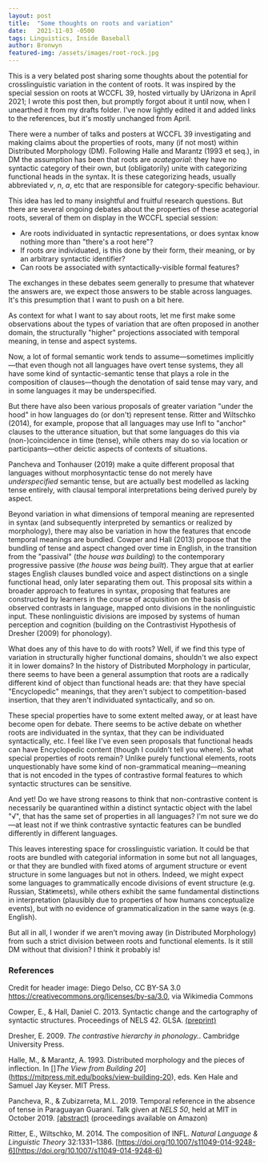 ```yaml
---
layout: post
title:  "Some thoughts on roots and variation"
date:   2021-11-03 -0500
tags: Linguistics, Inside Baseball
author: Bronwyn
featured-img: /assets/images/root-rock.jpg
---
```


This is a very belated post sharing some thoughts about the potential for crosslinguistic variation in the content of roots. It was inspired by the special session on roots at WCCFL 39, hosted virtually by UArizona in April 2021; I wrote this post then, but promptly forgot about it until now, when I unearthed it from my drafts folder. I've now lightly edited it and added links to the references, but it's mostly unchanged from April.

There were a number of talks and posters at WCCFL 39 investigating and making claims about the properties of roots, many (if not most) within Distributed Morphology (DM). Following Halle and Marantz (1993 et seq.), in DM the assumption has been that roots are <i>acategorial</i>: they have no syntactic category of their own, but (obligatorily) unite with categorizing functional heads in the syntax. It is these categorizing heads, usually abbreviated <i>v</i>, <i>n</i>, <i>a</i>, etc that are responsible for category-specific behaviour.

This idea has led to many insightful and fruitful research questions. But there are several ongoing debates about the properties of these acategorial roots, several of them on display in the WCCFL special session:

- Are roots individuated in syntactic representations, or does syntax know nothing more than "there's a root here"?
- If roots *are* individuated, is this done by their form, their meaning, or by an arbitrary syntactic identifier?
- Can roots be associated with syntactically-visible formal features?

The exchanges in these debates seem generally to presume that whatever the answers are, we expect those answers to be stable across languages. It's this presumption that I want to push on a bit here.

As context for what I want to say about roots, let me first make some observations about the types of variation that are often proposed in another domain, the structurally "higher" projections associated with temporal meaning, in tense and aspect systems.

Now, a lot of formal semantic work tends to assume—sometimes implicitly—that even though not all languages have overt tense systems, they all have some kind of syntactic-semantic tense that plays a role in the composition of clauses—though the denotation of said tense may vary, and in some languages it may be underspecified.

But there have also been various proposals of greater variation "under the hood" in how languages do (or don't) represent tense. Ritter and Wiltschko (2014), for example, propose that all languages may use Infl to "anchor" clauses to the utterance situation, but that some languages do this via (non-)coincidence in time (tense), while others may do so via location or participants—other deictic aspects of contexts of situations.

Pancheva and Tonhauser (2019) make a quite different proposal that languages without morphosyntactic tense do not merely have *underspecified* semantic tense, but are actually best modelled as lacking tense entirely, with clausal temporal interpretations being derived purely by aspect.

Beyond variation in what dimensions of temporal meaning are represented in syntax (and subsequently interpreted by semantics or realized by morphology), there may also be variation in how the features that encode temporal meanings are bundled. Cowper and Hall (2013) propose that the bundling of tense and aspect changed over time in English, in the transition from the "passival" (*the house was building*) to the contemporary progressive passive (*the house was being built*). They argue that at earlier stages English clauses bundled voice and aspect  distinctions on a single functional head, only later separating them out. This proposal sits within a broader approach to features in syntax, proposing that features are constructed by learners in the course of acquisition on the basis of observed contrasts in language, mapped onto divisions in the nonlinguistic input. These nonlinguistic divisions are imposed by systems of human perception and cognition (building on the Contrastivist Hypothesis of Dresher (2009) for phonology).

What does any of this have to do with roots? Well, if we find this type of variation in structurally higher functional domains, shouldn't we also expect it in lower domains?  In the history of Distributed Morphology in particular, there seems to have been a general assumption that roots are a radically different kind of object than functional heads are: that they have special "Encyclopedic" meanings, that they aren't subject to competition-based insertion, that they aren't individuated syntactically, and so on.

These special properties have to some extent melted away, or at least have become open for debate. There seems to be active debate on whether roots are individuated in the syntax, that they can be individuated syntactically, etc. I feel like I've even seen proposals that functional heads can have Encyclopedic content (though I couldn't tell you where). So what special properties of roots remain? Unlike purely functional elements, roots unquestionably have some kind of non-grammatical meaning—meaning that is not encoded in the types of contrastive formal features to which syntactic structures can be sensitive.

And yet! Do we have strong reasons to think that non-contrastive content is necessarily be quarantined within a distinct syntactic object with the label "√", that has the same set of properties in all languages? I'm not sure we do—at least not if we think contrastive syntactic features can be bundled differently in different languages.

This leaves interesting space for crosslinguistic variation. It could be that roots are bundled with categorial information in some but not all languages, or that they are bundled with fixed atoms of argument structure or event structure in some languages but not in others. Indeed, we might expect some languages to grammatically encode divisions of event structure (e.g. Russian, St̓át̓im̓cets), while others exhibit the same fundamental distinctions in interpretation (plausibly due to properties of how humans conceptualize events), but with no evidence of grammaticalization in the same ways (e.g. English).

But all in all, I wonder if we aren't moving away (in Distributed Morphology) from such a strict division between roots and functional elements. Is it still DM without that division? I think it probably is!

### References

Credit for header image: Diego Delso, CC BY-SA 3.0 <https://creativecommons.org/licenses/by-sa/3.0>, via Wikimedia Commons

Cowper, E., & Hall, Daniel C. 2013. Syntactic change and the cartography of syntactic structures. Proceedings of NELS 42. GLSA. [(preprint)](http://www.chass.utoronto.ca/~cowper/CowperNELS42.pdf)

Dresher, E. 2009. *The contrastive hierarchy in phonology.*. Cambridge University Press.

Halle, M., & Marantz, A. 1993. Distributed morphology and the pieces of inflection. In []*The View from Building 20*](https://mitpress.mit.edu/books/view-building-20), eds. Ken Hale and Samuel Jay Keyser. MIT Press.

Pancheva, R., & Zubizarreta, M.L. 2019. Temporal reference in the absence of tense in Paraguayan Guaranı́. Talk given at *NELS 50*, held at MIT in October 2019. [(abstract)](https://nels50.mit.edu/sites/default/files/abstracts/350-PanchevaZubizarreta.pdf) (proceedings available on Amazon)

Ritter, E., Wiltschko, M. 2014. The composition of INFL. *Natural Language & Linguistic Theory* 32:1331–1386. [https://doi.org/10.1007/s11049-014-9248-6](https://doi.org/10.1007/s11049-014-9248-6)

